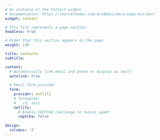 ```yaml
---
# An instance of the Contact widget.
# Documentation: https://sourcethemes.com/academic/docs/page-builder/
widget: contact

# This file represents a page section.
headless: true

# Order that this section appears on the page.
weight: 130

title: Contacto
subtitle:

content:
  # Automatically link email and phone or display as text?
  autolink: true
  
  # Email form provider
  form:
    provider: netlify
    # formspree:
    #   id: test
    netlify:
      # Enable CAPTCHA challenge to reduce spam?
      captcha: false
  
design:
  columns: '2'
---
```


